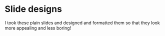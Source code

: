 <h1>Slide designs</h1>

<p>I took these plain slides and designed and formatted them so that they look more appealing and less boring!</p>
